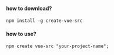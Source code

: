 #### how to download?

```
npm install -g create-vue-src
```

#### how to use?

```
npm create vue-src "your-project-name";
```


